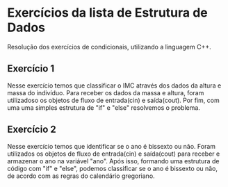 # Exercícios da lista de Estrutura de Dados
Resolução dos exercícios de condicionais, utilizando a linguagem C++.

## Exercício 1
Nesse exercício temos que classificar o IMC através dos dados da altura e massa do indivíduo.
Para receber os dados da massa e altura, foram utilizadoso os objetos de fluxo de entrada(cin) e saída(cout).
Por fim, com uma uma simples estrutura de "if" e "else" resolvemos o problema.

## Exercício 2
Nesse exercício temos que identificar se o ano é bissexto ou não.
Foram utilizados os objetos de fluxo de entrada(cin) e saída(cout) para receber e armazenar o ano na variável "ano".
Após isso, formando uma estrutura de código com "if" e "else", podemos classificar se o ano é bissexto ou não, de acordo com as regras do calendário gregoriano.

